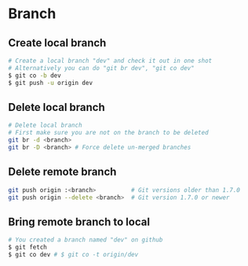# Branch

## Create local branch

```bash
# Create a local branch "dev" and check it out in one shot
# Alternatively you can do "git br dev", "git co dev"
$ git co -b dev
$ git push -u origin dev
```

## Delete local branch

```bash
# Delete local branch
# First make sure you are not on the branch to be deleted
git br -d <branch>
git br -D <branch> # Force delete un-merged branches
```

## Delete remote branch

```bash
git push origin :<branch>          # Git versions older than 1.7.0
git push origin --delete <branch>  # Git version 1.7.0 or newer
```

## Bring remote branch to local

```bash
# You created a branch named "dev" on github
$ git fetch
$ git co dev # $ git co -t origin/dev
```

